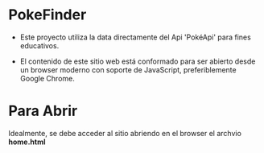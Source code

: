 # PokeFinder

* Este proyecto utiliza la data directamente del Api 'PokéApi' para fines educativos.

* El contenido de este sitio web está conformado para ser abierto desde un browser moderno con soporte de JavaScript, preferiblemente Google Chrome.

# Para Abrir

Idealmente, se debe acceder al sitio abriendo en el browser el archvio **home.html**
